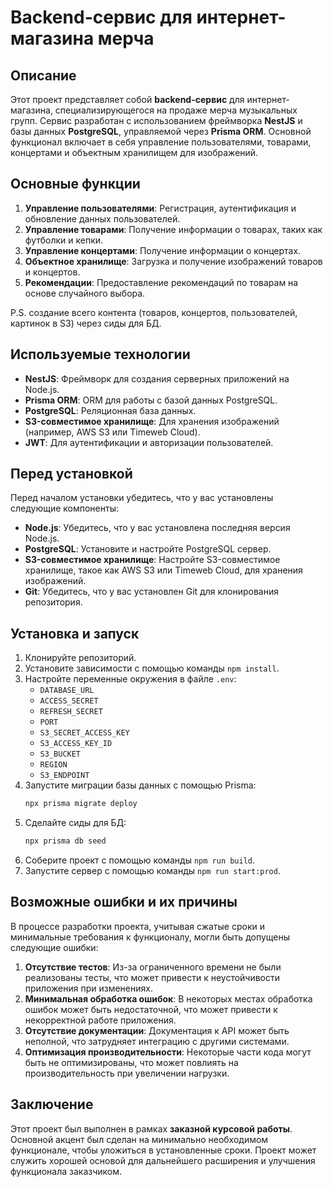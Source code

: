# Backend-сервис для интернет-магазина мерча

## Описание

Этот проект представляет собой **backend-сервис** для интернет-магазина, специализирующегося на продаже мерча музыкальных групп. Сервис разработан с использованием фреймворка **NestJS** и базы данных **PostgreSQL**, управляемой через **Prisma ORM**. Основной функционал включает в себя управление пользователями, товарами, концертами и объектным хранилищем для изображений.

## Основные функции

1. **Управление пользователями**: Регистрация, аутентификация и обновление данных пользователей.
2. **Управление товарами**: Получение информации о товарах, таких как футболки и кепки.
3. **Управление концертами**: Получение информации о концертах.
4. **Объектное хранилище**: Загрузка и получение изображений товаров и концертов.
5. **Рекомендации**: Предоставление рекомендаций по товарам на основе случайного выбора.

P.S. создание всего контента (товаров, концертов, пользователей, картинок в S3) через сиды для БД.

## Используемые технологии

- **NestJS**: Фреймворк для создания серверных приложений на Node.js.
- **Prisma ORM**: ORM для работы с базой данных PostgreSQL.
- **PostgreSQL**: Реляционная база данных.
- **S3-совместимое хранилище**: Для хранения изображений (например, AWS S3 или Timeweb Cloud).
- **JWT**: Для аутентификации и авторизации пользователей.

## Перед установкой

Перед началом установки убедитесь, что у вас установлены следующие компоненты:

- **Node.js**: Убедитесь, что у вас установлена последняя версия Node.js.
- **PostgreSQL**: Установите и настройте PostgreSQL сервер.
- **S3-совместимое хранилище**: Настройте S3-совместимое хранилище, такое как AWS S3 или Timeweb Cloud, для хранения изображений.
- **Git**: Убедитесь, что у вас установлен Git для клонирования репозитория.

## Установка и запуск

1. Клонируйте репозиторий.
2. Установите зависимости с помощью команды `npm install`.
3. Настройте переменные окружения в файле `.env`:
   - `DATABASE_URL`
   - `ACCESS_SECRET`
   - `REFRESH_SECRET`
   - `PORT`
   - `S3_SECRET_ACCESS_KEY`
   - `S3_ACCESS_KEY_ID`
   - `S3_BUCKET`
   - `REGION`
   - `S3_ENDPOINT`
4. Запустите миграции базы данных с помощью Prisma:
   ```bash
   npx prisma migrate deploy
   ```
5. Сделайте сиды для БД:
   ```bash
   npx prisma db seed
   ```
6. Соберите проект с помощью команды `npm run build`.
7. Запустите сервер с помощью команды `npm run start:prod`.

## Возможные ошибки и их причины

В процессе разработки проекта, учитывая сжатые сроки и минимальные требования к функционалу, могли быть допущены следующие ошибки:

1. **Отсутствие тестов**: Из-за ограниченного времени не были реализованы тесты, что может привести к неустойчивости приложения при изменениях.
2. **Минимальная обработка ошибок**: В некоторых местах обработка ошибок может быть недостаточной, что может привести к некорректной работе приложения.
3. **Отсутствие документации**: Документация к API может быть неполной, что затрудняет интеграцию с другими системами.
4. **Оптимизация производительности**: Некоторые части кода могут быть не оптимизированы, что может повлиять на производительность при увеличении нагрузки.

## Заключение

Этот проект был выполнен в рамках **заказной курсовой работы**. Основной акцент был сделан на минимально необходимом функционале, чтобы уложиться в установленные сроки. Проект может служить хорошей основой для дальнейшего расширения и улучшения функционала заказчиком.
